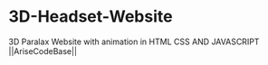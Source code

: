 # 3D-Headset-Website
3D Paralax Website with animation in HTML CSS AND JAVASCRIPT ||AriseCodeBase||
